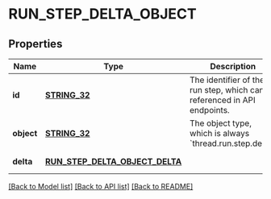 # RUN_STEP_DELTA_OBJECT

## Properties
Name | Type | Description | Notes
------------ | ------------- | ------------- | -------------
**id** | [**STRING_32**](STRING_32.md) | The identifier of the run step, which can be referenced in API endpoints. | [default to null]
**object** | [**STRING_32**](STRING_32.md) | The object type, which is always &#x60;thread.run.step.delta&#x60;. | [default to null]
**delta** | [**RUN_STEP_DELTA_OBJECT_DELTA**](RunStepDeltaObject_delta.md) |  | [default to null]

[[Back to Model list]](../README.md#documentation-for-models) [[Back to API list]](../README.md#documentation-for-api-endpoints) [[Back to README]](../README.md)


